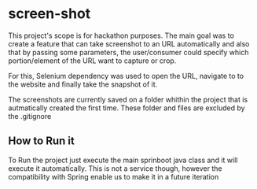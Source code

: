 # screen-shot

This project's scope is for hackathon purposes. The main goal was to create a feature that can take screenshot to an URL automatically and also that by passing
some parameters, the user/consumer could specify which portion/element of the URL want to capture or crop.

For this, Selenium dependency was used to open the URL, navigate to to the website and finally take the snapshot of it.

The screenshots are currently saved on a folder whithin the project that is autmatically created the first time. These folder and files are excluded by the .gitignore

## How to Run it
To Run the project just execute the main sprinboot java class and it will execute it automatically. This is not a service though, however the compatibility with Spring enable us to make it in a future iteration

